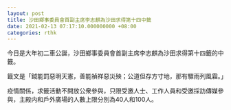 ```yaml
---
layout: post
title: 沙田鄉事委員會首副主席李志麒為沙田求得第十四中籤
date: 2021-02-13 07:17:10.000000000 +08:00
categories: rthk
---
```


今日是大年初二車公誕，沙田鄉事委員會首副主席李志麒為沙田求得第十四籤的中籤。

籤文是「鉞能罰惡明天憲，善能禎祥惡災殃；公道但存方寸地，那有驟雨列風霜。」

疫情關係，求籤活動不開放公衆參與，只限受邀人士、工作人員和受邀採訪傳媒參與，主殿内和戶外廣場的人數上限分別為40人和100人。
